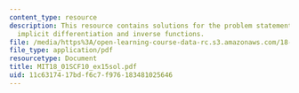 ```yaml
---
content_type: resource
description: This resource contains solutions for the problem statements related to
  implicit differentiation and inverse functions.
file: /media/https%3A/open-learning-course-data-rc.s3.amazonaws.com/18-01sc-single-variable-calculus-fall-2010/11c6317417bdf6c7f976183481025646_MIT18_01SCF10_ex15sol.pdf
file_type: application/pdf
resourcetype: Document
title: MIT18_01SCF10_ex15sol.pdf
uid: 11c63174-17bd-f6c7-f976-183481025646
---
```

